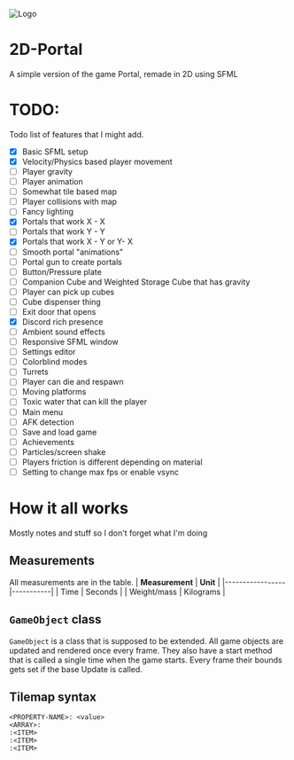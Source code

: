 ![Logo](https://i.imgur.com/qWTtHqe.png)
# 2D-Portal
A simple version of the game Portal, remade in 2D using SFML

# TODO:
Todo list of features that I might add.
- [x] Basic SFML setup
- [x] Velocity/Physics based player movement
- [ ] Player gravity
- [ ] Player animation
- [ ] Somewhat tile based map
- [ ] Player collisions with map
- [ ] Fancy lighting
- [x] Portals that work X - X
- [ ] Portals that work Y - Y
- [x] Portals that work X - Y or Y- X
- [ ] Smooth portal "animations"
- [ ] Portal gun to create portals
- [ ] Button/Pressure plate
- [ ] Companion Cube and Weighted Storage Cube that has gravity
- [ ] Player can pick up cubes
- [ ] Cube dispenser thing
- [ ] Exit door that opens
- [x] Discord rich presence
- [ ] Ambient sound effects
- [ ] Responsive SFML window
- [ ] Settings editor
- [ ] Colorblind modes
- [ ] Turrets
- [ ] Player can die and respawn
- [ ] Moving platforms
- [ ] Toxic water that can kill the player
- [ ] Main menu
- [ ] AFK detection
- [ ] Save and load game
- [ ] Achievements
- [ ] Particles/screen shake
- [ ] Players friction is different depending on material
- [ ] Setting to change max fps or enable vsync

# How it all works
Mostly notes and stuff so I don't forget what I'm doing

## Measurements
All measurements are in the table.
| **Measurement** | **Unit**  |
|-----------------|-----------|
| Time            | Seconds   |
| Weight/mass     | Kilograms |

## `GameObject` class
`GameObject` is a class that is supposed to be extended. All game objects are updated and rendered once every frame. They also have a start method that is called a single time when the game starts. Every frame their bounds gets set if the base Update is called.
## Tilemap syntax
```
<PROPERTY-NAME>: <value>
<ARRAY>:
:<ITEM>
:<ITEM>
:<ITEM>
```